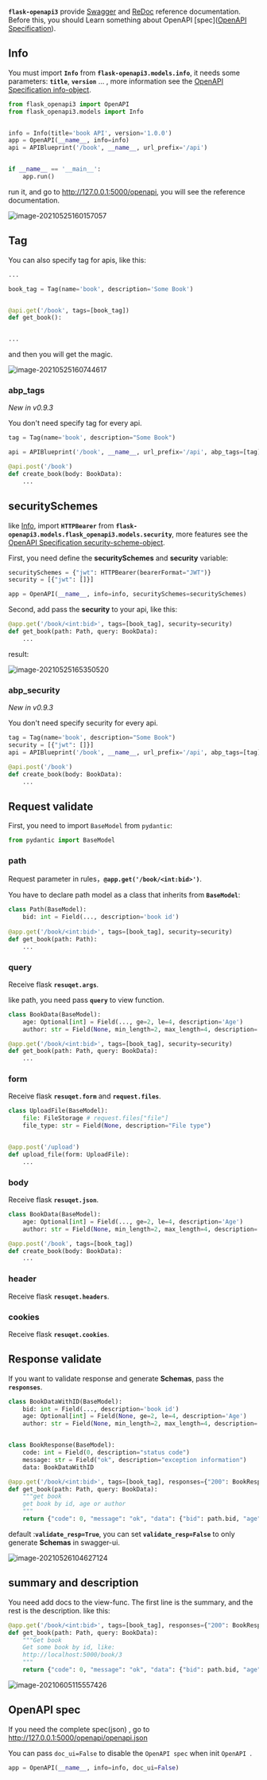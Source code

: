 **`flask-openapi3`** provide [Swagger](https://swagger.io) and [ReDoc](https://redocly.github.io/redoc/) reference documentation. Before this, you should Learn something about OpenAPI [spec]([OpenAPI Specification](https://spec.openapis.org/oas/v3.0.3)). 

## Info

You must import **`Info`** from **`flask-openapi3.models.info`**, it needs some parameters: **`title`**, **`version`** ... , more information see the [OpenAPI Specification info-object](https://spec.openapis.org/oas/v3.0.3#info-object).

```python
from flask_openapi3 import OpenAPI
from flask_openapi3.models import Info


info = Info(title='book API', version='1.0.0')
app = OpenAPI(__name__, info=info)
api = APIBlueprint('/book', __name__, url_prefix='/api')


if __name__ == '__main__':
    app.run()
```

run it, and go to http://127.0.0.1:5000/openapi, you will see the reference documentation.

![image-20210525160157057](./assets/image-20210525160157057.png)

## Tag

You can also specify tag for apis, like this:

```python
...

book_tag = Tag(name='book', description='Some Book')


@api.get('/book', tags=[book_tag])
def get_book():


...
```

and then you will get the magic.

![image-20210525160744617](./assets/image-20210525160744617.png)

### abp_tags

*New in v0.9.3*

You don't need specify tag for every api.

```python
tag = Tag(name='book', description="Some Book")

api = APIBlueprint('/book', __name__, url_prefix='/api', abp_tags=[tag])

@api.post('/book')
def create_book(body: BookData):
    ...
```

## securitySchemes

like [Info](#info), import **`HTTPBearer`** from **`flask-openapi3.models.flask_openapi3.models.security`**, more features see the [OpenAPI Specification security-scheme-object](https://spec.openapis.org/oas/v3.0.3#security-scheme-object).

First, you need define the **securitySchemes**  and **security** variable:

```python
securitySchemes = {"jwt": HTTPBearer(bearerFormat="JWT")}
security = [{"jwt": []}]

app = OpenAPI(__name__, info=info, securitySchemes=securitySchemes)
```

Second, add pass the **security** to your api, like this:

```python
@app.get('/book/<int:bid>', tags=[book_tag], security=security)
def get_book(path: Path, query: BookData):
    ...
```

result:

![image-20210525165350520](./assets/image-20210525165350520.png)

### abp_security

*New in v0.9.3*

You don't need specify security for every api.

```python
tag = Tag(name='book', description="Some Book")
security = [{"jwt": []}]
api = APIBlueprint('/book', __name__, url_prefix='/api', abp_tags=[tag], abp_security=security)

@api.post('/book')
def create_book(body: BookData):
    ...
```

## Request validate

First, you need to import `BaseModel` from `pydantic`:

```python
from pydantic import BaseModel
```

### path

Request parameter in rules，**`@app.get('/book/<int:bid>')`**.

You have to declare path model as a class that inherits from  **`BaseModel`**:

```python
class Path(BaseModel):
    bid: int = Field(..., description='book id')
        
@app.get('/book/<int:bid>', tags=[book_tag], security=security)
def get_book(path: Path):
    ...
```

### query

Receive flask **`resuqet.args`**.

like path, you need pass **`query`** to view function.

```python
class BookData(BaseModel):
    age: Optional[int] = Field(..., ge=2, le=4, description='Age')
    author: str = Field(None, min_length=2, max_length=4, description='Author')

@app.get('/book/<int:bid>', tags=[book_tag], security=security)
def get_book(path: Path, query: BookData):
    ...
```

### form 

Receive flask **`resuqet.form`** and **`request.files`**.

```python
class UploadFile(BaseModel):
    file: FileStorage # request.files["file"]
    file_type: str = Field(None, description="File type")


@app.post('/upload')
def upload_file(form: UploadFile):
    ...
```

### body

Receive flask **`resuqet.json`**.

```python
class BookData(BaseModel):
    age: Optional[int] = Field(..., ge=2, le=4, description='Age')
    author: str = Field(None, min_length=2, max_length=4, description='Author')

@app.post('/book', tags=[book_tag])
def create_book(body: BookData):
    ...
```

### header

Receive flask **`resuqet.headers`**.

### cookies

Receive flask **`resuqet.cookies`**.

## Response validate

If you want to validate response and generate **Schemas**, pass the **`responses`**.

```python
class BookDataWithID(BaseModel):
    bid: int = Field(..., description='book id')
    age: Optional[int] = Field(None, ge=2, le=4, description='Age')
    author: str = Field(None, min_length=2, max_length=4, description='Author')


class BookResponse(BaseModel):
    code: int = Field(0, description="status code")
    message: str = Field("ok", description="exception information")
    data: BookDataWithID

@app.get('/book/<int:bid>', tags=[book_tag], responses={"200": BookResponse}, security=security)
def get_book(path: Path, query: BookData):
    """get book
    get book by id, age or author
    """
    return {"code": 0, "message": "ok", "data": {"bid": path.bid, "age": query.age, "author": query.author}}
```

default :**`validate_resp=True`**, you can set **`validate_resp=False`** to only  generate **Schemas** in swagger-ui.

![image-20210526104627124](./assets/image-20210526104627124.png)

## summary and description

You need add docs to the view-func. The first line is the summary, and the rest is the description. like this:

```python hl_lines="3 4 5 6"
@app.get('/book/<int:bid>', tags=[book_tag], responses={"200": BookResponse}, security=security)
def get_book(path: Path, query: BookData):
    """Get book
    Get some book by id, like:
    http://localhost:5000/book/3
    """
    return {"code": 0, "message": "ok", "data": {"bid": path.bid, "age": query.age, "author": query.author}}
```

![image-20210605115557426](./assets/image-20210605115557426.png)

## OpenAPI spec

If you need the complete spec(json) , go to http://127.0.0.1:5000/openapi/openapi.json

You can pass `doc_ui=False` to disable the `OpenAPI spec` when init `OpenAPI `.

```python
app = OpenAPI(__name__, info=info, doc_ui=False)
```

